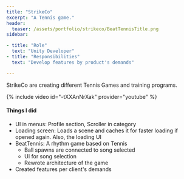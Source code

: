 ```yaml
---
title: "StrikeCo"
excerpt: "A Tennis game."
header:
  teaser: /assets/portfolio/strikeco/BeatTennisTitle.png
sidebar:

- title: "Role"
  text: "Unity Developer"
- title: "Responsibilities"
  text: "Develop features by product's demands"

---
```


StrikeCo are creating different Tennis Games and training programs.

{% include video id="-tXXAnNrXak" provider="youtube" %}

#### Things I did
- UI in menus: Profile section, Scroller in category
- Loading screen: Loads a scene and caches it for faster loading if opened again. Also, the loading UI
- BeatTennis: A rhythm game based on Tennis
  - Ball spawns are connected to song selected
  - UI for song selection
  - Rewrote architecture of the game 
- Created features per client's demands